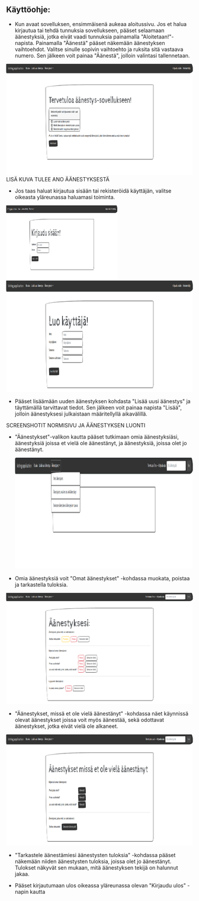 ## Käyttöohje:

- Kun avaat sovelluksen, ensimmäisenä aukeaa aloitussivu. Jos et halua kirjautua tai tehdä tunnuksia sovellukseen, pääset selaamaan äänestyksiä, 
jotka eivät vaadi tunnuksia painamalla "Aloitetaan!"-napista. Painamalla "Äänestä" pääset näkemään äänestyksen vaihtoehdot. 
Valitse sinulle sopivin vaihtoehto ja ruksita sitä vastaava numero. Sen jälkeen voit painaa "Äänestä", jolloin valintasi tallennetaan. 

<img src="https://github.com/johannaval/voting_app/blob/master/dokumentaatio/Screenshot%20from%202020-06-14%2017-00-40.png" width="600" height="300">
LISÄ KUVA TULEE ANO ÄÄNESTYKSESTÄ



- Jos taas haluat kirjautua sisään tai rekisteröidä käyttäjän, valitse oikeasta yläreunassa haluamasi toiminta. 
<img src="https://github.com/johannaval/voting_app/blob/master/dokumentaatio/Screenshot%20from%202020-06-14%2017-38-57.png" width="300" height="200">
<img src="https://github.com/johannaval/voting_app/blob/master/dokumentaatio/Screenshot%20from%202020-06-14%2017-39-14.png" width="600" height="300">



- Pääset lisäämään uuden äänestyksen kohdasta "Lisää uusi äänestys" ja täyttämällä tarvittavat tiedot. 
  Sen jälkeen voit painaa napista "Lisää", jolloin äänestyksesi julkaistaan määritellyllä aikavälillä.
  
SCREENSHOTIT NORMISIVU JA ÄÄNESTYKSEN LUONTI
  
  
  
- "Äänestykset"-valikon kautta pääset tutkimaan omia äänestyksiäsi, äänestyksiä joissa et vielä ole äänestänyt, 
  ja äänestyksiä, joissa olet jo äänestänyt.
  
  <img src="https://github.com/johannaval/voting_app/blob/master/dokumentaatio/Screenshot%20from%202020-06-14%2017-40-15.png" width="600" height="300">


 - Omia äänestyksiä voit "Omat äänestykset" -kohdassa muokata, poistaa ja tarkastella tuloksia.
 
<img src="https://github.com/johannaval/voting_app/blob/master/dokumentaatio/Screenshot%20from%202020-06-14%2017-40-36.png" width="600" height="300">
 
 
 - "Äänestykset, missä et ole vielä äänestänyt" -kohdassa näet käynnissä olevat äänestykset joissa voit myös äänestää, 
   sekä odottavat äänestykset, jotka eivät vielä ole alkaneet.
   
 <img src="https://github.com/johannaval/voting_app/blob/master/dokumentaatio/Screenshot%20from%202020-06-14%2017-42-13.png" width="600" height="300">
   
    
   
 - "Tarkastele äänestämiesi äänestysten tuloksia" -kohdassa pääset näkemään niiden äänestysten tuloksia, joissa olet jo äänestänyt. 
   Tulokset näkyvät sen mukaan, mitä äänestyksen tekijä on halunnut jakaa.
   
   
   
   
 - Pääset kirjautumaan ulos oikeassa yläreunassa olevan "Kirjaudu ulos" -napin kautta

